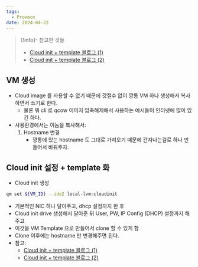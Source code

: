 ```yaml
---
tags:
  - Proxmox
date: 2024-04-22
---
```

> [!info]- 참고한 것들
> - [Cloud init + template 블로그 (1)](https://ploz.tistory.com/entry/proxmox-Cloud-init-Template%EC%9C%BC%EB%A1%9C-%EB%B0%B0%ED%8F%AC%ED%95%98%EA%B8%B0)
> - [Cloud init + template 블로그 (2)](https://ploz.tistory.com/entry/proxmox-CentOS7-Template-%EB%A7%8C%EB%93%A4%EA%B8%B0)

## VM 생성

- Cloud image 를 사용할 수 없기 때문에 갓절수 없이 깡통 VM 하나 생성해서 복사하면서 쓰기로 한다.
	- 물론 뭐 cli 로 qcow 이미지 압축해제해서 사용하는 예시들이 인터넷에 많이 있긴 하다.
- 사용환경에서는 이놈을 복사해서:
	1. Hostname 변경
		- 깡통에 있는 hostname 도 그대로 가져오기 때문에 간지나는걸로 하나 만들어서 바꿔주자.

## Cloud init 설정 + template 화

- Cloud init 생성

```bash
qm set ${VM_ID} --ide2 local-lvm:cloudinit
```

- 기본적인 NIC 하나 달아주고, dhcp 설정까지 한 후
- Cloud init drive 생성해서 달아준 뒤 User, PW, IP Config (DHCP) 설정까지 해주고
- 이것을 VM Template 으로 만들어서 clone 할 수 있게 함
- Clone 이후에는 hostname 만 변경해주면 된다.
- 참고:
	- [Cloud init + template 블로그 (1)](https://ploz.tistory.com/entry/proxmox-Cloud-init-Template%EC%9C%BC%EB%A1%9C-%EB%B0%B0%ED%8F%AC%ED%95%98%EA%B8%B0)
	- [Cloud init + template 블로그 (2)](https://ploz.tistory.com/entry/proxmox-CentOS7-Template-%EB%A7%8C%EB%93%A4%EA%B8%B0)